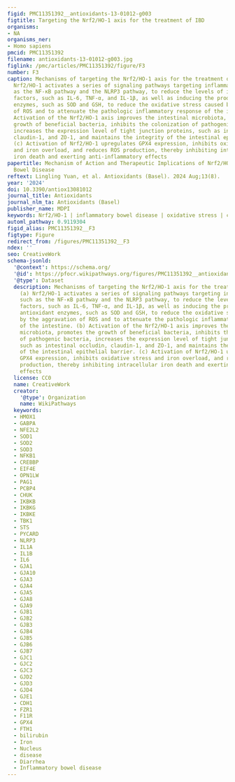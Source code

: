 ```yaml
---
figid: PMC11351392__antioxidants-13-01012-g003
figtitle: Targeting the Nrf2/HO-1 axis for the treatment of IBD
organisms:
- NA
organisms_ner:
- Homo sapiens
pmcid: PMC11351392
filename: antioxidants-13-01012-g003.jpg
figlink: /pmc/articles/PMC11351392/figure/F3
number: F3
caption: Mechanisms of targeting the Nrf2/HO-1 axis for the treatment of IBD. (a)
  Nrf2/HO-1 activates a series of signaling pathways targeting inflammation, such
  as the NF-κB pathway and the NLRP3 pathway, to reduce the levels of inflammatory
  factors, such as IL-6, TNF-α, and IL-1β, as well as inducing the production of antioxidant
  enzymes, such as SOD and GSH, to reduce the oxidative stress caused by the aggravation
  of ROS and to attenuate the pathologic inflammatory response of the intestine. (b)
  Activation of the Nrf2/HO-1 axis improves the intestinal microbiota, promotes the
  growth of beneficial bacteria, inhibits the colonization of pathogenic bacteria,
  increases the expression level of tight junction proteins, such as intestinal occludin,
  claudin-1, and ZO-1, and maintains the integrity of the intestinal epithelial barrier.
  (c) Activation of Nrf2/HO-1 upregulates GPX4 expression, inhibits oxidative stress
  and iron overload, and reduces ROS production, thereby inhibiting intracellular
  iron death and exerting anti-inflammatory effects
papertitle: Mechanism of Action and Therapeutic Implications of Nrf2/HO-1 in Inflammatory
  Bowel Disease
reftext: Lingling Yuan, et al. Antioxidants (Basel). 2024 Aug;13(8).
year: '2024'
doi: 10.3390/antiox13081012
journal_title: Antioxidants
journal_nlm_ta: Antioxidants (Basel)
publisher_name: MDPI
keywords: Nrf2/HO-1 | inflammatory bowel disease | oxidative stress | colorectal cancer
automl_pathway: 0.9119304
figid_alias: PMC11351392__F3
figtype: Figure
redirect_from: /figures/PMC11351392__F3
ndex: ''
seo: CreativeWork
schema-jsonld:
  '@context': https://schema.org/
  '@id': https://pfocr.wikipathways.org/figures/PMC11351392__antioxidants-13-01012-g003.html
  '@type': Dataset
  description: Mechanisms of targeting the Nrf2/HO-1 axis for the treatment of IBD.
    (a) Nrf2/HO-1 activates a series of signaling pathways targeting inflammation,
    such as the NF-κB pathway and the NLRP3 pathway, to reduce the levels of inflammatory
    factors, such as IL-6, TNF-α, and IL-1β, as well as inducing the production of
    antioxidant enzymes, such as SOD and GSH, to reduce the oxidative stress caused
    by the aggravation of ROS and to attenuate the pathologic inflammatory response
    of the intestine. (b) Activation of the Nrf2/HO-1 axis improves the intestinal
    microbiota, promotes the growth of beneficial bacteria, inhibits the colonization
    of pathogenic bacteria, increases the expression level of tight junction proteins,
    such as intestinal occludin, claudin-1, and ZO-1, and maintains the integrity
    of the intestinal epithelial barrier. (c) Activation of Nrf2/HO-1 upregulates
    GPX4 expression, inhibits oxidative stress and iron overload, and reduces ROS
    production, thereby inhibiting intracellular iron death and exerting anti-inflammatory
    effects
  license: CC0
  name: CreativeWork
  creator:
    '@type': Organization
    name: WikiPathways
  keywords:
  - HMOX1
  - GABPA
  - NFE2L2
  - SOD1
  - SOD2
  - SOD3
  - NFKB1
  - CREBBP
  - EIF4E
  - OPN1LW
  - PAG1
  - PCBP4
  - CHUK
  - IKBKB
  - IKBKG
  - IKBKE
  - TBK1
  - STS
  - PYCARD
  - NLRP3
  - IL1A
  - IL1B
  - IL6
  - GJA1
  - GJA10
  - GJA3
  - GJA4
  - GJA5
  - GJA8
  - GJA9
  - GJB1
  - GJB2
  - GJB3
  - GJB4
  - GJB5
  - GJB6
  - GJB7
  - GJC1
  - GJC2
  - GJC3
  - GJD2
  - GJD3
  - GJD4
  - GJE1
  - CDH1
  - FZR1
  - F11R
  - GPX4
  - FTH1
  - bilirubin
  - Iron
  - Nucleus
  - disease
  - Diarrhea
  - Inflammatory bowel disease
---
```

